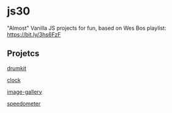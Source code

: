 # js30

"Almost" Vanilla JS projects for fun, based on Wes Bos playlist: https://bit.ly/3hs6FzF

## Projetcs

[drumkit](https://guilhermespopolin.github.io/js30/drumkit)

[clock](https://guilhermespopolin.github.io/js30/clock)

[image-gallery](https://guilhermespopolin.github.io/js30/image-gallery)

[speedometer](https://guilhermespopolin.github.io/js30/speedometer/)

